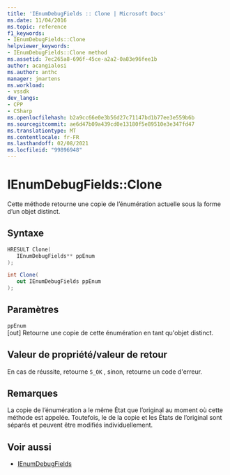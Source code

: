 ```yaml
---
title: 'IEnumDebugFields :: Clone | Microsoft Docs'
ms.date: 11/04/2016
ms.topic: reference
f1_keywords:
- IEnumDebugFields::Clone
helpviewer_keywords:
- IEnumDebugFields::Clone method
ms.assetid: 7ec265a8-696f-45ce-a2a2-0a83e96fee1b
author: acangialosi
ms.author: anthc
manager: jmartens
ms.workload:
- vssdk
dev_langs:
- CPP
- CSharp
ms.openlocfilehash: b2a9cc66e0e3b56d27c71147bd1b77ee3e559b6b
ms.sourcegitcommit: ae6d47b09a439cd0e13180f5e89510e3e347fd47
ms.translationtype: MT
ms.contentlocale: fr-FR
ms.lasthandoff: 02/08/2021
ms.locfileid: "99896948"
---
```

# <a name="ienumdebugfieldsclone"></a>IEnumDebugFields::Clone
Cette méthode retourne une copie de l’énumération actuelle sous la forme d’un objet distinct.

## <a name="syntax"></a>Syntaxe

```cpp
HRESULT Clone(
   IEnumDebugFields** ppEnum
);
```

```csharp
int Clone(
   out IEnumDebugFields ppEnum
);
```

## <a name="parameters"></a>Paramètres
`ppEnum`\
[out] Retourne une copie de cette énumération en tant qu'objet distinct.

## <a name="property-valuereturn-value"></a>Valeur de propriété/valeur de retour
 En cas de réussite, retourne `S_OK` , sinon, retourne un code d'erreur.

## <a name="remarks"></a>Remarques
 La copie de l’énumération a le même État que l’original au moment où cette méthode est appelée. Toutefois, le de la copie et les États de l’original sont séparés et peuvent être modifiés individuellement.

## <a name="see-also"></a>Voir aussi
- [IEnumDebugFields](../../../extensibility/debugger/reference/ienumdebugfields.md)
